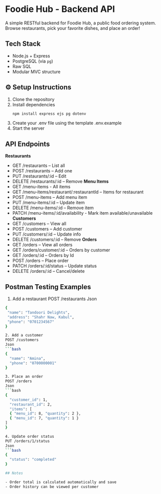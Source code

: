 # Foodie Hub - Backend API

A simple RESTful backend for Foodie Hub, a public food ordering system. Browse restaurants, pick your favorite dishes, and place an order!

## Tech Stack

- Node.js + Express
- PostgreSQL (via `pg`)
- Raw SQL 
- Modular MVC structure

## ⚙️ Setup Instructions

1. Clone the repository 
2. Install dependencies  
   ```bash
   npm install express ejs pg dotenv
3. Create your .env file using the template .env.example
4. Start the server

## API Endpoints 

**Restaurants**
- GET /restaurants – List all
- POST /restaurants – Add one
- PUT /restaurants/:id – Edit
- DELETE /restaurants/:id – Remove
**Menu Items**
- GET /menu-items - All items
- GET /menu-items/restaurant/:restaurantId – Items for restaurant
- POST /menu-items – Add menu item
- PUT /menu-items/:id – Update item
- DELETE /menu-items/:id – Remove item
- PATCH /menu-items/:id/availability - Mark item available/unavailable
**Customers**
- GET /customers – View all
- POST /customers – Add customer
- PUT /customers/:id – Update info
- DELETE /customers/:id – Remove
**Orders**
- GET /orders – View all orders
- GET /orders/customer/:id – Orders by customer
- GET /orders/:id – Orders by Id
- POST /orders – Place order
- PATCH /orders/:id/status – Update status
- DELETE /orders/:id – Cancel/delete

## Postman Testing Examples

 1. Add a restaurant
   POST /restaurants
   Json
   
   ```bash
   {
    "name": "Tandoori Delights",
    "address": "Shahr Naw, Kabul",
    "phone": "0701234567"
   }

 2. Add a customer
   POST /customers
   Json
   ```bash
  {
     "name": "Amina",
     "phone": "0700000001"
  }

 3. Place an order
   POST /orders
   Json
   ```bash
  {
     "customer_id": 1,
     "restaurant_id": 2,
     "items": [
     { "menu_id": 8, "quantity": 2 },
     { "menu_id": 7, "quantity": 1 }
  ]
  }

 4. Update order status
   PUT /orders/1/status
   Json
   ```bash
  {
     "status": "completed"
  }

## Notes

- Order total is calculated automatically and save
- Order history can be viewed per customer

